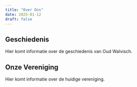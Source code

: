 ```yaml
---
title: "Over Ons"
date: 2025-01-12
draft: false
---
```


## Geschiedenis

Hier komt informatie over de geschiedenis van Oud Walvisch.

## Onze Vereniging

Hier komt informatie over de huidige vereniging.
